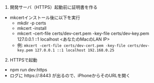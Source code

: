1. 開発サーバ（HTTPS）起動前に証明書を作る

- mkcertインストール後に以下を実行
    - mkdir -p certs
    - mkcert -install
    - mkcert -cert-file certs/dev-cert.pem -key-file certs/dev-key.pem 127.0.0.1 ::1 localhost <あなたのMacのLAN IP>
    - 例: `mkcert -cert-file certs/dev-cert.pem -key-file certs/dev-key.pem 127.0.0.1 ::1 localhost 192.168.0.25`

2. HTTPSで起動

- npm run dev:https
- ログに https://<LAN IP>:8443 が出るので、iPhoneからそのURLを開く
